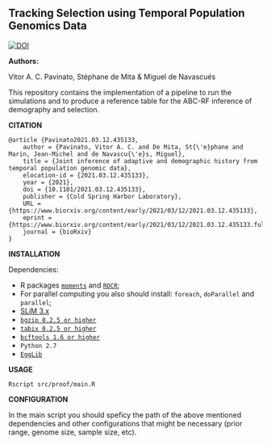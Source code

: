 ## **Tracking Selection using Temporal Population Genomics Data**

[![DOI](https://zenodo.org/badge/DOI/10.5281/zenodo.7244868.svg)](https://doi.org/10.5281/zenodo.7244868)

**Authors:**

Vitor A. C. Pavinato, Stéphane de Mita &  Miguel de Navascués

This repository contains the implementation of a pipeline to run the simulations and to produce a reference table for the ABC-RF inference of demography and selection.

**CITATION**
```
@article {Pavinato2021.03.12.435133,
	author = {Pavinato, Vitor A. C. and De Mita, St{\'e}phane and Marin, Jean-Michel and de Navascu{\'e}s, Miguel},
	title = {Joint inference of adaptive and demographic history from temporal population genomic data},
	elocation-id = {2021.03.12.435133},
	year = {2021},
	doi = {10.1101/2021.03.12.435133},
	publisher = {Cold Spring Harbor Laboratory},
	URL = {https://www.biorxiv.org/content/early/2021/03/12/2021.03.12.435133},
	eprint = {https://www.biorxiv.org/content/early/2021/03/12/2021.03.12.435133.full.pdf},
	journal = {bioRxiv}
}
```

**INSTALLATION**

Dependencies:
- R packages [`moments`](https://cran.r-project.org/web/packages/moments/index.html) and [`ROCR`](https://ipa-tys.github.io/ROCR/);
- For parallel computing you also should install: `foreach`, `doParallel` and `parallel`;
- [SLiM 3.x](https://messerlab.org/slim/)
- [`bgzip 0.2.5 or higher`](http://www.htslib.org/download/)
- [`tabix 0.2.5 or higher`](http://www.htslib.org/download/)
- [`bcftools 1.6 or higher`](http://samtools.github.io/bcftools/)   
- `Python 2.7`
- [`EggLib`](https://egglib.org)

**USAGE**
```
Rscript src/proof/main.R
```

**CONFIGURATION**

In the main script you should speficy the path of the above mentioned dependencies and other configurations that might be necessary (prior range, genome size, sample size, etc). 
